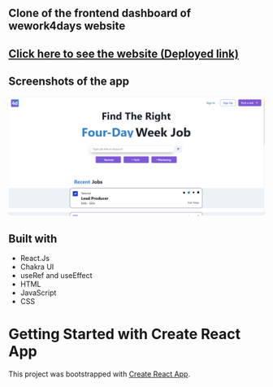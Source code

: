 ## Clone of the frontend dashboard of wework4days website
## [Click here to see the website (Deployed link)](https://snazzy-alfajores-dc7533.netlify.app/)

## Screenshots of the app
![](https://github.com/tarun10001/RCT-121/blob/main/24May%20Chakra%20Dashboard/dash.png?raw=true)

## Built with 

- React.Js
- Chakra UI
- useRef and useEffect 
- HTML
- JavaScript
- CSS


# Getting Started with Create React App

This project was bootstrapped with [Create React App](https://github.com/facebook/create-react-app).
